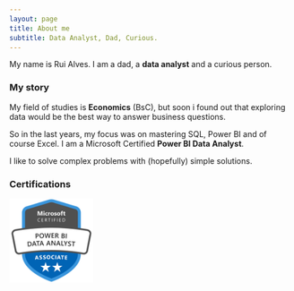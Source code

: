 ```yaml
---
layout: page
title: About me
subtitle: Data Analyst, Dad, Curious.
---
```


My name is Rui Alves. I am a dad, a **data analyst** and a curious person.

### My story

My field of studies is **Economics** (BsC), but soon i found out that exploring data would be the best way to answer business questions.

So in the last years, my focus was on mastering SQL, Power BI and of course Excel.
I am a Microsoft Certified **Power BI Data Analyst**.

I like to solve complex problems with (hopefully) simple solutions.

### Certifications

<img src="assets/img/dataanalyst.png" width="150" height="150">


